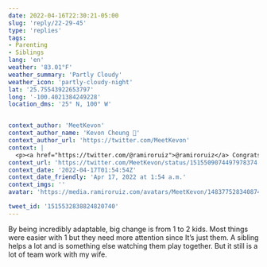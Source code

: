 ```yaml
---
date: 2022-04-16T22:30:21-05:00
slug: 'reply/22-29-45'
type: 'replies'
tags:
- Parenting
- Siblings
lang: 'en'
weather: '83.01°F'
weather_summary: 'Partly Cloudy'
weather_icon: 'partly-cloudy-night'
lat: '25.75543922653797'
long: '-100.4021384249228'
location_dms: '25° N, 100° W'


context_author: 'MeetKevon'
context_author_name: 'Kevon Cheung 🥦'
context_author_url: 'https://twitter.com/MeetKevon'
context: |
  <p><a href="https://twitter.com/@ramiroruiz">@ramiroruiz</a> Congrats on the new baby! And thanks for saying this Ramiro.</p><p>We are just being honest with ourselves - it takes time to nurture the love 😊</p><p>Now - how are you managing two toddlers and a newborn? I am scared! 😆 having one baby seems easy relatively</p>
context_url: 'https://twitter.com/MeetKevon/status/1515509074497978374'
context_date: '2022-04-17T01:54:54Z'
context_date_friendly: 'Apr 17, 2022 at 1:54 a.m.'
context_imgs: ''
avatar: 'https://media.ramiroruiz.com/avatars/MeetKevon/1483775283408740352/XtFh0wWk_bigger.jpg'

tweet_id: '1515532838824820740'
---
```

By being incredibly adaptable, big change is from 1 to 2 kids. Most things were easier with 1 but they need more attention since It’s just them. A sibling helps a lot and is something else watching them play together. But it still is a lot of team work with my wife.